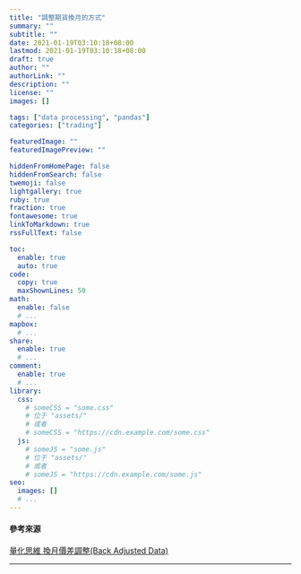 ```yaml
---
title: "調整期貨換月的方式"
summary: ""
subtitle: ""
date: 2021-01-19T03:10:18+08:00
lastmod: 2021-01-19T03:10:18+08:00
draft: true
author: ""
authorLink: ""
description: ""
license: ""
images: []

tags: ["data processing", "pandas"]
categories: ["trading"]

featuredImage: ""
featuredImagePreview: ""

hiddenFromHomePage: false
hiddenFromSearch: false
twemoji: false
lightgallery: true
ruby: true
fraction: true
fontawesome: true
linkToMarkdown: true
rssFullText: false

toc:
  enable: true
  auto: true
code:
  copy: true
  maxShownLines: 50
math:
  enable: false
  # ...
mapbox:
  # ...
share:
  enable: true
  # ...
comment:
  enable: true
  # ...
library:
  css:
    # someCSS = "some.css"
    # 位于 "assets/"
    # 或者
    # someCSS = "https://cdn.example.com/some.css"
  js:
    # someJS = "some.js"
    # 位于 "assets/"
    # 或者
    # someJS = "https://cdn.example.com/some.js"
seo:
  images: []
  # ...
---
```

#### 參考來源
[量化思維 換月價差調整(Back Adjusted Data)](http://quantbrains.club/2020/02/23/%E4%B8%8D%E5%81%9A%E6%AD%B7%E5%8F%B2%E8%B3%87%E6%96%99%E8%AA%BF%E6%95%B4back-adjusted-data%E7%9A%84%E7%B5%90%E6%9E%9C%E5%85%B6%E5%AF%A6%E5%BE%88%E5%8F%AF%E6%80%95/)

---
